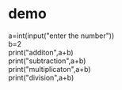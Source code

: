 # demo
a=int(input("enter the number"))<br>
b=2<br>
print("additon",a+b)<br>
print("subtraction",a+b)<br>
print("multiplicaton",a+b)<br>
print("division",a+b)<br>

